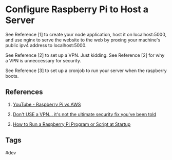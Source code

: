 # Configure Raspberry Pi to Host a Server

See Reference [1] to create your node application, host it on localhost:5000, and use nginx to serve the website to the web by proxing your machine's public ipv4 address to localhost:5000.  

See Reference [2] to set up a VPN. Just kidding. See Reference [2] for why a VPN is unneccessary for security.

See Reference [3] to set up a cronjob to run your server when the raspberry boots.  
## References
1. [YouTube - Raspberry Pi vs AWS](https://www.youtube.com/watch?v=QdHvS0D1zAI&t=337s)  

2. [Don't USE a VPN... it's not the ultimate security fix you've been told](https://www.youtube.com/watch?v=8x1BJCKwqpI)  

3. [How to Run a Raspberry Pi Program or Script at Startup](https://www.makeuseof.com/how-to-run-a-raspberry-pi-program-script-at-startup/)
## Tags
#dev
